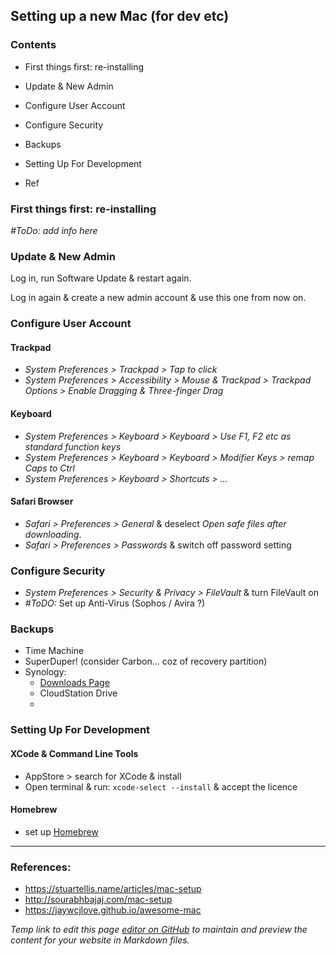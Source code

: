 ## Setting up a new Mac (for dev etc)

### Contents
- First things first: re-installing
- Update & New Admin
- Configure User Account
- Configure Security
- Backups
- Setting Up For Development

- Ref



### First things first: re-installing
_#ToDo: add info here_


### Update & New Admin

Log in, run Software Update & restart again.

Log in again & create a new admin account & use this one from now on.


### Configure User Account

#### Trackpad
- _System Preferences > Trackpad > Tap to click_
- _System Preferences > Accessibility > Mouse & Trackpad > Trackpad Options > Enable Dragging  & Three-finger Drag_

#### Keyboard
- _System Preferences > Keyboard > Keyboard > Use F1, F2 etc as standard function keys_
- _System Preferences > Keyboard > Keyboard > Modifier Keys > remap Caps to Ctrl_
- _System Preferences > Keyboard > Shortcuts > ..._

#### Safari Browser
- _Safari > Preferences > General_ & deselect _Open safe files after downloading_.
- _Safari > Preferences > Passwords_ & switch off password setting


### Configure Security
- _System Preferences > Security & Privacy > FileVault_ & turn FileVault on
- _#ToDO:_ Set up Anti-Virus (Sophos / Avira ?)

### Backups
- Time Machine
- SuperDuper! (consider Carbon... coz of recovery partition)
- Synology:
  - [Downloads Page](https://www.synology.com/en-global/support/download/DS214se#utilities)
  - CloudStation Drive
  - 


### Setting Up For Development

#### XCode & Command Line Tools
- AppStore > search for XCode & install
- Open terminal & run:
 `xcode-select --install`
 & accept the licence

#### Homebrew
- set up [Homebrew](https://brew.sh)


-----
### References:

- https://stuartellis.name/articles/mac-setup
- http://sourabhbajaj.com/mac-setup
- https://jaywcjlove.github.io/awesome-mac


_Temp link to edit this page [editor on GitHub](https://github.com/eltioska/new_mac_setup/edit/master/index.md) to maintain and preview the content for your website in Markdown files._
